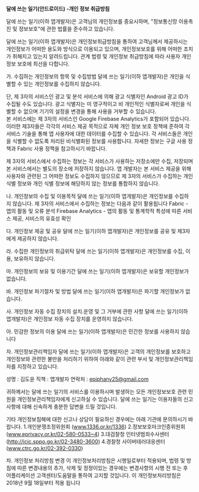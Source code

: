 **달에 쓰는 일기(안드로이드) -개인 정보 취급방침**
 
달에 쓰는 일기(이하 앱개발자)은 고객님의 개인정보를 중요시하며, "정보통신망 이용촉진 및 정보보호"에 관한 법률을 준수하고 있습니다.
 
달에 쓰는 일기(이하 앱개발자)은 개인정보취급방침을 통하여 고객님께서 제공하시는 개인정보가 어떠한 용도와 방식으로 이용되고 있으며, 개인정보보호를 위해 어떠한 조치가 취해지고 있는지 알려드립니다. 관계 법령 및 개인정보 취급방침에 따라 사용자 개인정보 보호에 최선을 다합니다. 

가. 수집하는 개인정보의 항목 및 수집방법
 달에 쓰는 일기(이하 앱개발자)은 개인을 식별할 수 있는 개인정보를 수집하지 않습니다. 

단, 제 3자의 서비스인 광고 및 분석 서비스에 의해 광고 식별자인 Android 광고 ID가 수집될 수도 있습니다. 광고 식별자는 미 영구적이고 비 개인적인 식별자로써 개인을 식별할 수 없으며 기기의 설정을 변경을 통해 사용을 거부할 수 있습니다.   
본 서비스에는 제 3자의 서비스인 Google Firebase Analytics가 포함되어 있습니다. 이러한 제3자들은 각각의 서비스 제공 목적으로 자체 개인 정보 보호 정책에 준하여 각 서비스 기술을 통해 앱 사용자에 대한 데이터를 수집할 수 있습니다. 각 서비스들은 개인을 식별할 수 없도록 처리된 비식별화된 정보를 사용합니다. 자세한 정보는 구글 사용 정책과 Fabric 사용 정책을 참고하시기 바랍니다.

제 3자의 서비스에서 수집하는 정보는 각 서비스가 사용하는 저장소에만 수집, 저장되며  본 서비스에서는 별도의 장소에 저장하지 않습니다. 앱 개발자는 본 서비스 제공을 위해 사용자와 관련된 그 어떠한 정보도 수집하지 않으므로 제 3자의 서비스가 수집하는 개인 식별 정보와 개인 식별 정보에 해당하지 않는 정보를 통합하지 않습니다.


나. 개인정보의 수집 및 이용목적
달에 쓰는 일기(이하 앱개발자)은 개인정보를 수집하지 않습니다.
제 3자의 서비스에서 수집하는 정보는 다음과 같이 활용됩니다
Fabric - 앱의 활동 및 오류 분석
Firebase Analytics - 앱의 활동 및 통계학적 특성에 따른 서비스 제공, 서비스의 유효성 확인
 
다. 개인정보 제공 및 공유
달에 쓰는 일기(이하 앱개발자)은 개인정보를 공유 및 제3자에게 제공하지 않습니다.
 
라. 수집한 개인정보의 취급위탁
달에 쓰는 일기(이하 앱개발자)은 개인정보를 수집, 이용, 보유하지 않습니다.
 
마. 개인정보의 보유 및 이용기간
달에 쓰는 일기(이하 앱개발자)은 보유할 개인정보가 없습니다.
 
바. 개인정보 파기절차 및 방법
달에 쓰는 일기(이하 앱개발자)은 파기할 개인정보가 없습니다.

사. 개인정보 자동 수집 장치의 설치․운영 및 그 거부에 관한 사항
달에 쓰는 일기(이하 앱개발자)은 개인정보 자동 수집 장치를 운영하지 않습니다.
 
아. 민감한 정보의 이용
달에 쓰는 일기(이하 앱개발자)은 민간한 정보를 사용하지 않습니다
 
자. 개인정보관리책임자 
달에 쓰는 일기(이하 앱개발자)은 고객의 개인정보를 보호하고 개인정보와 관련한 불만을 처리하기 위하여 아래와 같이 관련 부서 및 개인정보관리책임자를 지정하고 있습니다.
 
성명 : 김도윤
직책 : 앱개발자
연락처 : epiphany25@gmail.com
 
귀하께서는 달에 쓰는 일기의 서비스를 이용하시며 발생하는 모든 개인정보보호 관련 민원을 개인정보관리책임자에게 신고하실 수 있습니다. 달에 쓰는 일기는 이용자들의 신고사항에 대해 신속하게 충분한 답변을 드릴 것입니다.
 
기타 개인정보침해에 대한 신고나 상담이 필요하신 경우에는 아래 기관에 문의하시기 바랍니다.
1.개인분쟁조정위원회 (www.1336.or.kr/1336)
2.정보보호마크인증위원회 (www.eprivacy.or.kr/02-580-0533~4)
3.대검찰청 인터넷범죄수사센터 (http://icic.sppo.go.kr/02-3480-3600)
4.경찰청 사이버테러대응센터 (www.ctrc.go.kr/02-392-0330) 
 
차. 개인정보 처리방침 변경
이 개인정보처리방침은 시행일로부터 적용되며, 법령 및 방침에 따른 변경내용의 추가, 삭제 및 정정이있는 경우에는 변경사항의 시행 전 또는 후 어플리케이션 고객센터/도움말을 통하여 고지할 것입니다.
이 개인정보처리방침은 2018년 9월 18일부터 적용 됩니다
